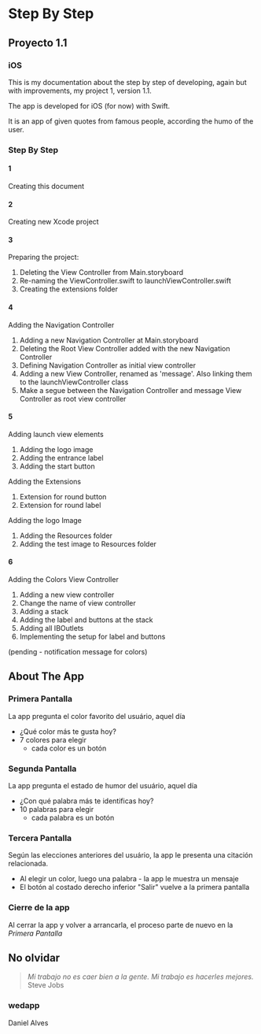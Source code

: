 # Step By Step
## Proyecto 1.1
### iOS

This is my documentation about the step by step of developing, again but with improvements, my project 1, version 1.1.

The app is developed for iOS (for now) with Swift.

It is an app of given quotes from famous people, according the humo of the user.

### Step By Step
#### 1
Creating this document

#### 2
Creating new Xcode project

#### 3
Preparing the project:

1. Deleting the View Controller from Main.storyboard
2. Re-naming the ViewController.swift to launchViewController.swift
3. Creating the extensions folder

#### 4
Adding the Navigation Controller

1. Adding a new Navigation Controller at Main.storyboard
2. Deleting the Root View Controller added with the new Navigation Controller
3. Defining Navigation Controller as initial view controller
4. Adding a new View Controller, renamed as 'message'. Also linking them to the launchViewController class
5. Make a segue between the Navigation Controller and message View Controller as root view controller

#### 5
Adding launch view elements

1. Adding the logo image
2. Adding the entrance label
3. Adding the start button

Adding the Extensions

1. Extension for round button
2. Extension for round label

Adding the logo Image

1. Adding the Resources folder
2. Adding the test image to Resources folder

#### 6
Adding the Colors View Controller

1. Adding a new view controller
2. Change the name of view controller
3. Adding a stack
4. Adding the label and buttons at the stack
5. Adding all IBOutlets
6. Implementing the setup for label and buttons

(pending - notification message for colors)


## About The App
### Primera Pantalla

La app pregunta el color favorito del usuário, aquel día

* ¿Qué color más te gusta hoy?
* 7 colores para elegir
	* cada color es un botón

### Segunda Pantalla

La app pregunta el estado de humor del usuário, aquel día

* ¿Con qué palabra más te identificas hoy?
* 10 palabras para elegir
	* cada palabra es un botón

### Tercera Pantalla

Según las elecciones anteriores del usuário, la app le presenta una citación relacionada.

* Al elegir un color, luego una palabra - la app le muestra un mensaje
* El botón al costado derecho inferior "Salir" vuelve a la primera pantalla

### Cierre de la app

Al cerrar la app y volver a arrancarla, el proceso parte de nuevo en la *Primera Pantalla* 

## No olvidar
> *Mi trabajo no es caer bien a la gente. Mi trabajo es hacerles mejores.* Steve Jobs

### wedapp
Daniel Alves